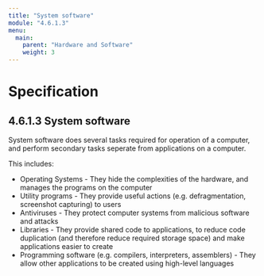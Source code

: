 ```yaml
---
title: "System software"
module: "4.6.1.3"
menu:
  main:
    parent: "Hardware and Software"
    weight: 3
---
```


# Specification

## 4.6.1.3 System software
System software does several tasks required for operation of a computer, and perform secondary tasks seperate from applications on a computer.

This includes:

- Operating Systems - They hide the complexities of the hardware, and manages the programs on the computer
- Utility programs - They provide useful actions (e.g. defragmentation, screenshot capturing) to users
- Antiviruses - They protect computer systems from malicious software and attacks
- Libraries - They provide shared code to applications, to reduce code duplication (and therefore reduce required storage space) and make applications easier to create
- Programming software (e.g. compilers, interpreters, assemblers) - They allow other applications to be created using high-level languages
